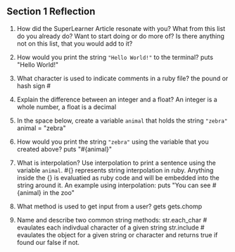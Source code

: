## Section 1 Reflection

1. How did the SuperLearner Article resonate with you? What from this list do you already do? Want to start doing or do more of? Is there anything not on this list, that you would add to it?

1. How would you print the string `"Hello World!"` to the terminal?
puts "Hello World!"

1. What character is used to indicate comments in a ruby file?
the pound or hash sign #

1. Explain the difference between an integer and a float?
An integer is a whole number, a float is a decimal

1. In the space below, create a variable `animal` that holds the string `"zebra"`
animal = "zebra"

1. How would you print the string `"zebra"` using the variable that you created above?
puts "#{animal}"

1. What is interpolation? Use interpolation to print a sentence using the variable `animal`.
#{} represents string interpolation in ruby.  Anything inside the {} is evaluatied as ruby code and will be embedded into the string around it.
An example using interpolation:
puts "You can see #{animal} in the zoo"

1. What method is used to get input from a user?
gets
gets.chomp

1. Name and describe two common string methods:
str.each_char  # evaulates each indivdual character of a given string
str.include  # evaulates the object for a given string or character and returns true if found our false if not.
